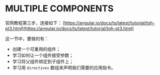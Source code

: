 # MULTIPLE COMPONENTS

官网教程第三步，连接如下：
[https://angular.io/docs/ts/latest/tutorial/toh-pt3.html](https://angular.io/docs/ts/latest/tutorial/toh-pt3.html)

这一节中，要做的有：

- 创建一个可重用的组件；
- 学习如何让一个组件接受参数；
- 学习将父组件绑定到子组件上；
- 学习用 `directives` 数组来声明我们需要的应用指令。
